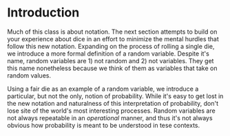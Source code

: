 # Introduction

Much of this class is about notation.  The next section attempts to
build on your experience about dice in an effort to minimize the
mental hurdles that follow this new notation.  Expanding on the
process of rolling a single die, we introduce a more formal definition
of a random variable.  Despite it's name, random variables are 1) not
random and 2) not variables.  They get this name nonetheless because
we think of them as variables that take on random values.

Using a fair die as an example of a random variable, we introduce a
particular, but not the only, notion of probability.  While it's easy
to get lost in the new notation and naturalness of this interpretation
of probability, don't lose site of the world's most interesting
processes.  Random variables are not always repeatable in an
*operational* manner, and thus it's not always obvious how probability
is meant to be understood in tese contexts.
